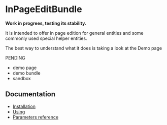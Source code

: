 # InPageEditBundle

**Work in progrees, testing its stability.**

It is intended to offer in page edition for general entities and some commonly used special helper entities.

The best way to understand what it does is taking a look at the Demo page 

PENDING 
- demo page
- demo bundle
- sandbox

## Documentation

- [Installation](./install.md)
- [Using](./using.md)
- [Parameters reference](./param_reference.md)

